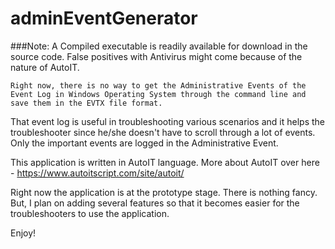 # adminEventGenerator

###Note: A Compiled executable is readily available for download in the source code. False positives with Antivirus might come because of the nature of AutoIT.

``Right now, there is no way to get the Administrative Events of the Event Log in Windows Operating System through the command line and save them in the EVTX file format.``

That event log is useful in troubleshooting various scenarios and it helps the troubleshooter since he/she doesn't have to scroll through a lot of events. Only the important events are logged in the Administrative Event.

This application is written in AutoIT language. More about AutoIT over here - https://www.autoitscript.com/site/autoit/


Right now the application is at the prototype stage. There is nothing fancy. But, I plan on adding several features so that it becomes easier for the troubleshooters to use the application.


Enjoy!

